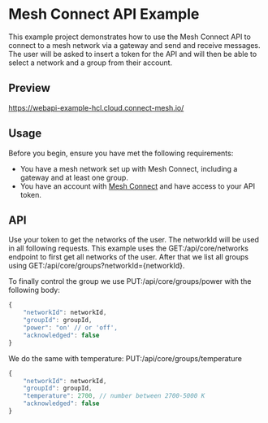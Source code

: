 # Mesh Connect API Example

This example project demonstrates how to use the Mesh Connect API to connect to a mesh network via a gateway and send and receive messages.
The user will be asked to insert a token for the API and will then be able to select a network and a group from their account.

## Preview

https://webapi-example-hcl.cloud.connect-mesh.io/

## Usage

Before you begin, ensure you have met the following requirements:

- You have a mesh network set up with Mesh Connect, including a gateway and at least one group.
- You have an account with [Mesh Connect](https://cloud.connect-mesh.io/developer) and have access to your API token.

## API

Use your token to get the networks of the user. The networkId will be used in all following requests.
This example uses the GET:/api/core/networks endpoint to first get all networks of the user.
After that we list all groups using GET:/api/core/groups?networkId={networkId}.

To finally control the group we use PUT:/api/core/groups/power with the following body:

```js
{
	"networkId": networkId,
	"groupId": groupId,
	"power": "on' // or 'off',
	"acknowledged": false
}
```

We do the same with temperature: PUT:/api/core/groups/temperature

```js
{
	"networkId": networkId,
	"groupId": groupId,
	"temperature": 2700, // number between 2700-5000 K
	"acknowledged": false
}
```
